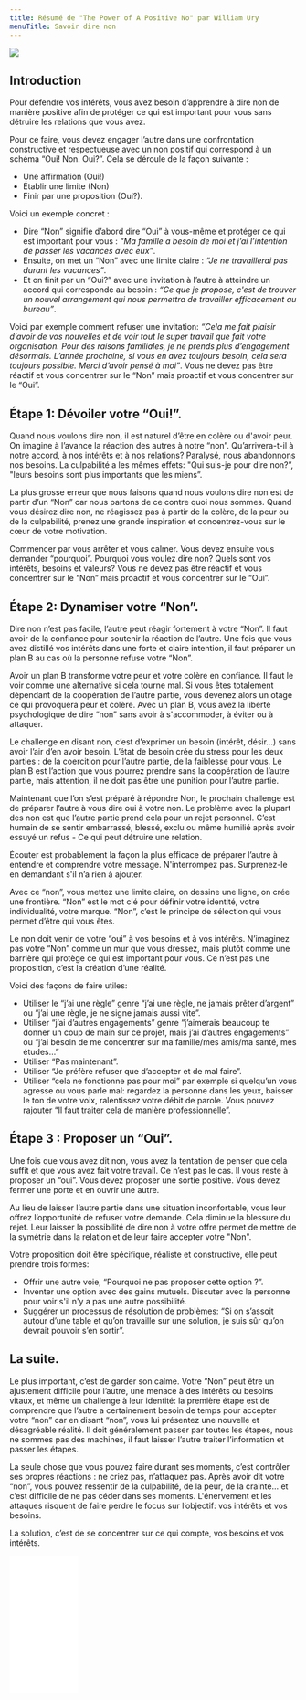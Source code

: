 ```yaml
---
title: Résumé de "The Power of A Positive No" par William Ury
menuTitle: Savoir dire non
---
```


<a href="https://www.amazon.fr/gp/product/B00713L2OW?&linkCode=li2&tag=blog-straumat-21&linkId=58065e720e042ef110f74a378a8d3fa3&language=fr_FR&ref_=as_li_ss_il" target="_blank"><img border="0" src="//ws-eu.amazon-adsystem.com/widgets/q?_encoding=UTF8&ASIN=B00713L2OW&Format=_SL160_&ID=AsinImage&MarketPlace=FR&ServiceVersion=20070822&WS=1&tag=blog-straumat-21&language=fr_FR" ></a><img src="https://ir-fr.amazon-adsystem.com/e/ir?t=blog-straumat-21&language=fr_FR&l=li2&o=8&a=B00713L2OW" width="1" height="1" border="0" alt="" style="border:none !important; margin:0px !important;" />

## Introduction

Pour défendre vos intérêts, vous avez besoin d’apprendre à dire non de manière positive afin de protéger ce qui est
important pour vous sans détruire les relations que vous avez.

Pour ce faire, vous devez engager l’autre dans une confrontation constructive et respectueuse avec un non positif qui
correspond à un schéma “Oui! Non. Oui?”. Cela se déroule de la façon suivante :

- Une affirmation (Oui!)
- Établir une limite (Non)
- Finir par une proposition (Oui?).

Voici un exemple concret :

- Dire “Non” signifie d’abord dire “Oui” à vous-même et protéger ce qui est important pour vous : _“Ma famille a besoin
  de moi et j’ai l’intention de passer les vacances avec eux”_.
- Ensuite, on met un “Non” avec une limite claire : _“Je ne travaillerai pas durant les vacances”_.
- Et on finit par un “Oui?” avec une invitation à l’autre à atteindre un accord qui corresponde au besoin : _“Ce que je
  propose, c'est de trouver un nouvel arrangement qui nous permettra de travailler efficacement au bureau”_.

Voici par exemple comment refuser une invitation: _“Cela me fait plaisir d’avoir de vos nouvelles et de voir tout le
super travail que fait votre organisation. Pour des raisons familiales, je ne prends plus d’engagement désormais.
L’année prochaine, si vous en avez toujours besoin, cela sera toujours possible. Merci d’avoir pensé à moi”_.
Vous ne devez pas être réactif et vous concentrer sur le “Non” mais proactif et vous concentrer sur le “Oui”.

## Étape 1: Dévoiler votre “Oui!”.

Quand nous voulons dire non, il est naturel d’être en colère ou d'avoir peur. On imagine à l’avance la réaction des
autres à notre “non”. Qu’arrivera-t-il à notre accord, à nos intérêts et à nos relations? Paralysé, nous abandonnons nos
besoins. La culpabilité a les mêmes effets: "Qui suis-je pour dire non?”, "leurs besoins sont plus importants que les
miens”.

La plus grosse erreur que nous faisons quand nous voulons dire non est de partir d’un “Non” car nous partons de ce
contre quoi nous sommes. Quand vous désirez dire non, ne réagissez pas à partir de la colère, de la peur ou de la
culpabilité, prenez une grande inspiration et concentrez-vous sur le cœur de votre motivation.

Commencer par vous arrêter et vous calmer. Vous devez ensuite vous demander “pourquoi”. Pourquoi vous voulez dire non?
Quels sont vos intérêts, besoins et valeurs? Vous ne devez pas être réactif et vous concentrer sur le “Non” mais
proactif et vous concentrer sur le “Oui”.

## Étape 2: Dynamiser votre “Non”.

Dire non n’est pas facile, l’autre peut réagir fortement à votre “Non”. Il faut avoir de la confiance pour soutenir la
réaction de l’autre. Une fois que vous avez distillé vos intérêts dans une forte et claire intention, il faut préparer
un plan B au cas où la personne refuse votre “Non”.

Avoir un plan B transforme votre peur et votre colère en confiance. Il faut le voir comme une alternative si cela tourne
mal. Si vous êtes totalement dépendant de la coopération de l’autre partie, vous devenez alors un otage ce qui
provoquera peur et colère. Avec un plan B, vous avez la liberté psychologique de dire “non” sans avoir à s'accommoder, à
éviter ou à attaquer.

Le challenge en disant non, c’est d’exprimer un besoin (intérêt, désir…) sans avoir l’air d’en avoir besoin. L’état de
besoin crée du stress pour les deux parties : de la coercition pour l’autre partie, de la faiblesse pour vous. Le plan B
est l’action que vous pourrez prendre sans la coopération de l’autre partie, mais attention, il ne doit pas être une
punition pour l’autre partie.

Maintenant que l’on s’est préparé à répondre Non, le prochain challenge est de préparer l’autre à vous dire oui à votre
non. Le problème avec la plupart des non est que l’autre partie prend cela pour un rejet personnel. C’est humain de se
sentir embarrassé, blessé, exclu ou même humilié après avoir essuyé un refus - Ce qui peut détruire une relation.

Écouter est probablement la façon la plus efficace de préparer l’autre à entendre et comprendre votre message.
N'interrompez pas. Surprenez-le en demandant s'il n’a rien à ajouter.

Avec ce “non”, vous mettez une limite claire, on dessine une ligne, on crée une frontière. “Non” est le mot clé pour
définir votre identité, votre individualité, votre marque. “Non”, c’est le principe de sélection qui vous permet d’être
qui vous êtes.

Le non doit venir de votre “oui” à vos besoins et à vos intérêts. N’imaginez pas votre “Non” comme un mur que vous
dressez, mais plutôt comme une barrière qui protège ce qui est important pour vous. Ce n’est pas une proposition, c’est
la création d’une réalité.

Voici des façons de faire utiles:

- Utiliser le “j’ai une règle” genre “j’ai une règle, ne jamais prêter d’argent” ou “j’ai une règle, je ne signe jamais
  aussi vite”.
- Utiliser “j’ai d’autres engagements” genre “j’aimerais beaucoup te donner un coup de main sur ce projet, mais j’ai
  d’autres engagements” ou “j’ai besoin de me concentrer sur ma famille/mes amis/ma santé, mes études…”
- Utiliser “Pas maintenant”.
- Utiliser “Je préfère refuser que d’accepter et de mal faire”.
- Utiliser “cela ne fonctionne pas pour moi” par exemple si quelqu’un vous agresse ou vous parle mal: regardez la
  personne dans les yeux, baisser le ton de votre voix, ralentissez votre débit de parole. Vous pouvez rajouter “Il faut
  traiter cela de manière professionnelle”.

## Étape 3 : Proposer un “Oui”.

Une fois que vous avez dit non, vous avez la tentation de penser que cela suffit et que vous avez fait votre travail. Ce
n’est pas le cas. Il vous reste à proposer un “oui”. Vous devez proposer une sortie positive. Vous devez fermer une
porte et en ouvrir une autre.

Au lieu de laisser l’autre partie dans une situation inconfortable, vous leur offrez l’opportunité de refuser votre
demande. Cela diminue la blessure du rejet. Leur laisser la possibilité de dire non à votre offre permet de mettre de la
symétrie dans la relation et de leur faire accepter votre "Non".

Votre proposition doit être spécifique, réaliste et constructive, elle peut prendre trois formes:

- Offrir une autre voie, “Pourquoi ne pas proposer cette option ?”.
- Inventer une option avec des gains mutuels. Discuter avec la personne pour voir s'il n'y a pas une autre possibilité.
- Suggérer un processus de résolution de problèmes: “Si on s’assoit autour d’une table et qu’on travaille sur une
  solution, je suis sûr qu’on devrait pouvoir s’en sortir”.

## La suite.

Le plus important, c’est de garder son calme. Votre “Non” peut être un ajustement difficile pour l’autre, une menace à
des intérêts ou besoins vitaux, et même un challenge à leur identité: la première étape est de comprendre que l’autre a
certainement besoin de temps pour accepter votre “non” car en disant “non”, vous lui présentez une nouvelle et
désagréable réalité. Il doit généralement passer par toutes les étapes, nous ne sommes pas des machines, il faut laisser
l’autre traiter l’information et passer les étapes.

La seule chose que vous pouvez faire durant ses moments, c’est contrôler ses propres réactions : ne criez pas,
n’attaquez pas. Après avoir dit votre “non”, vous pouvez ressentir de la culpabilité, de la peur, de la crainte... et
c’est difficile de ne pas céder dans ses moments. L'énervement et les attaques risquent de faire perdre le focus sur
l’objectif: vos intérêts et vos besoins.

La solution, c’est de se concentrer sur ce qui compte, vos besoins et vos intérêts.

<iframe sandbox="allow-popups allow-scripts allow-modals allow-forms allow-same-origin" style="width:120px;height:240px;" marginwidth="0" marginheight="0" scrolling="no" frameborder="0" src="//ws-eu.amazon-adsystem.com/widgets/q?ServiceVersion=20070822&OneJS=1&Operation=GetAdHtml&MarketPlace=FR&source=ss&ref=as_ss_li_til&ad_type=product_link&tracking_id=blog-straumat-21&language=fr_FR&marketplace=amazon&region=FR&placement=B00713L2OW&asins=B00713L2OW&linkId=8156dc89b69319a70b965b178b250a25&show_border=true&link_opens_in_new_window=true"></iframe>